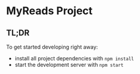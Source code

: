 # MyReads Project

## TL;DR

To get started developing right away:

- install all project dependencies with `npm install`
- start the development server with `npm start`
